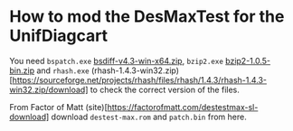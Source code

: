 # How to mod the DesMaxTest for the UnifDiagcart

You need `bspatch.exe` [bsdiff-v4.3-win-x64.zip](https://github.com/reitowo/bsdiff-win/releases), `bzip2.exe` [bzip2-1.0.5-bin.zip](https://gnuwin32.sourceforge.net/downlinks/bzip2-bin-zip.php) and `rhash.exe` (rhash-1.4.3-win32.zip)[https://sourceforge.net/projects/rhash/files/rhash/1.4.3/rhash-1.4.3-win32.zip/download] to check the correct version of the files.

From Factor of Matt (site)[https://factorofmatt.com/destestmax-sl-download] download `destest-max.rom` and `patch.bin` from here. 

